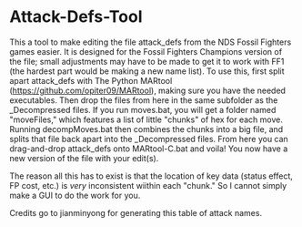 # Attack-Defs-Tool
This a tool to make editing the file attack_defs from the NDS Fossil Fighters games easier. It is designed for the Fossil Fighters Champions version of the file;
small adjustments may have to be made to get it to work with FF1 (the hardest part would be making a new name list). To use this, first split apart attack_defs
with The Python MARtool (https://github.com/opiter09/MARtool), making sure you have the needed executables. Then drop the files from here in the same subfolder
as the _Decompressed files. If you run moves.bat, you will get a folder named "moveFiles," which features a list of little "chunks" of hex for each move. Running
decompMoves.bat then combines the chunks into a big file, and splits that file back apart into the _Decompressed files. From here you can drag-and-drop attack_defs
onto MARtool-C.bat and voila! You now have a new version of the file with your edit(s).

The reason all this has to exist is that the location of key data (status effect, FP cost, etc.) is *very* inconsistent wiithin each "chunk." So I cannot simply make a
GUI to do the work for you.

Credits go to jianminyong for generating this table of attack names.
